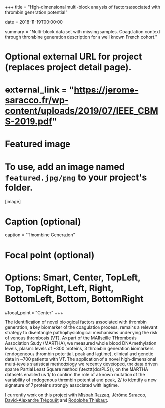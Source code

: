 +++
title = "High-dimensional multi-block analysis of factorsassociated with thrombin generation potential"

date = 2018-11-19T00:00:00

summary = "Multi-block data set with missing samples. Coagulation context through thrombine generation description for a well known French cohort."

# Optional external URL for project (replaces project detail page).
# external_link = "https://jerome-saracco.fr/wp-content/uploads/2019/07/IEEE_CBMS-2019.pdf"

# Featured image
# To use, add an image named `featured.jpg/png` to your project's folder. 
[image]
  # Caption (optional)
  caption = "Thrombine Generation"

  # Focal point (optional)
  # Options: Smart, Center, TopLeft, Top, TopRight, Left, Right, BottomLeft, Bottom, BottomRight
  #focal_point = "Center"
+++

The identification of novel biological factors associated with thrombin generation, a key biomarker of the coagulation process, remains a relevant strategy to disentangle pathophysiological mechanisms underlying the risk of venous thrombosis (VT). As part of the MARseille THrombosis Association Study (MARTHA), we measured whole blood DNA methylation levels, plasma levels of ~300 proteins, 3 thrombin generation biomarkers (endogeneous thrombin potential, peak and lagtime), clinical and genetic data in ~700 patients with VT. The application of a novel high-dimensional multi-levels statistical methodology we recently developed, the data driven sparse Partial Least Square method (\texttt{ddsPLS}), on the MARTHA datasets enabled us 1/ to confirm the role of a known mutation of the variability of endogenous thrombin potential and peak, 2/ to identify a new signature of 7 proteins strongly associated with lagtime. 

I currently work on this project with [Misbah Razzaq](https://sites.google.com/site/misbahrazzaq6/), [Jérôme Saracco](https://www.math.u-bordeaux.fr/~jsaracco/), [David-Alexandre Trégouët](https://www.researchgate.net/profile/David-Alexandre_Tregouet) and [Rodolphe Thiébaut](https://www.bordeaux-population-health.center/en/).